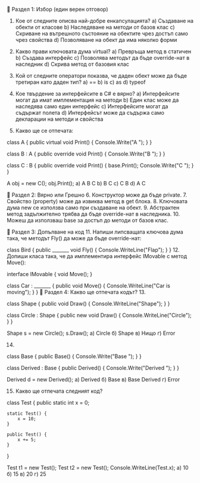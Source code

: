 ﻿
📘 Раздел 1: Избор (един верен отговор)
1. Кое от следните описва най-добре енкапсулацията?
a) Създаване на обекти от класове
b) Наследяване на методи от базов клас
c) Скриване на вътрешното състояние на обектите чрез достъп само чрез свойства
d) Позволяване на обект да има няколко форми

2. Какво прави ключовата дума virtual?
a) Превръща метод в статичен
b) Създава интерфейс
c) Позволява методът да бъде override-нат в наследник
d) Скрива метод от базовия клас

3. Кой от следните оператори показва, че даден обект може да бъде третиран като даден тип?
a) ==
b) is
c) as
d) typeof

4. Кое твърдение за интерфейсите в C# е вярно?
a) Интерфейсите могат да имат имплементация на методи
b) Един клас може да наследява само един интерфейс
c) Интерфейсите могат да съдържат полета
d) Интерфейсът може да съдържа само декларации на методи и свойства

5. Какво ще се отпечата:


class A {
    public virtual void Print() {
        Console.Write("A ");
    }
}

class B : A {
    public override void Print() {
        Console.Write("B ");
    }
}

class C : B {
    public override void Print() {
        base.Print();
        Console.Write("C ");
    }
}

A obj = new C();
obj.Print();
a) A B C
b) B C
c) C B
d) A C

📙 Раздел 2: Вярно или Грешно
6. Конструктор може да бъде private.
7. Свойство (property) може да извиква метод в get блока.
8. Ключовата дума new се използва само при създаване на обект.
9. Абстрактен метод задължително трябва да бъде override-нат в наследника.
10. Можеш да използваш base за достъп до методи от базов клас.

📗 Раздел 3: Допълване на код
11. Напиши липсващата ключова дума така, че методът Fly() да може да бъде override-нат:


class Bird {
    public _______ void Fly() {
        Console.WriteLine("Flap");
    }
}
12. Допиши класа така, че да имплементира интерфейс IMovable с метод Move():

interface IMovable {
    void Move();
}

class Car : _______ {
    public void Move() {
        Console.WriteLine("Car is moving");
    }
}
📕 Раздел 4: Какво ще отпечата кодът?
13.

class Shape {
    public void Draw() {
        Console.WriteLine("Shape");
    }
}

class Circle : Shape {
    public new void Draw() {
        Console.WriteLine("Circle");
    }
}

Shape s = new Circle();
s.Draw();
а) Circle
б) Shape
в) Нищо
г) Error

14.

class Base {
    public Base() {
        Console.Write("Base ");
    }
}

class Derived : Base {
    public Derived() {
        Console.Write("Derived ");
    }
}

Derived d = new Derived();
а) Derived
б) Base
в) Base Derived
г) Error

15. Какво ще отпечата следният код?

class Test {
    public static int x = 0;

    static Test() {
        x = 10;
    }

    public Test() {
        x += 5;
    }
}

Test t1 = new Test();
Test t2 = new Test();
Console.WriteLine(Test.x);
а) 10
б) 15
в) 20
г) 25

